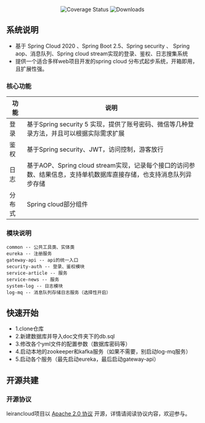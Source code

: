 <p align="center">
 <img src="https://img.shields.io/badge/Spring%20Cloud-2020-blue.svg" alt="Coverage Status">
 <img src="https://img.shields.io/badge/Spring%20Boot-2.5-blue.svg" alt="Downloads">
</p>

## 系统说明

- 基于 Spring Cloud 2020 、Spring Boot 2.5、Spring security 、 Spring aop、消息队列、Spring cloud stream实现的登录、鉴权、日志搜集系统
- 提供一个适合多样web项目开发的spring cloud 分布式起步系统，开箱即用，且扩展性强。

### 核心功能

| 功能                   | 说明          |
| ---------------------- | ------------- |
| 登录            |基于Spring security 5 实现，提供了账号密码、微信等几种登录方法，并且可以根据实际需求扩展 |
| 鉴权           | 基于Spring security、JWT，访问控制，游客放行   |
| 日志     | 基于AOP、Spring cloud stream实现，记录每个接口的访问参数、结果信息，支持单机数据库直接存储，也支持消息队列异步存储|
| 分布式          | Spring cloud部分组件   |

### 模块说明

```
common -- 公共工具类、实体类
eureka -- 注册服务
gateway-api -- api的统一入口
security-auth -- 登录、鉴权模块
service-article -- 服务
service-news -- 服务
system-log -- 日志模块
log-mq -- 消息队列存储日志服务（选择性开启）
```

## 快速开始

- 1.clone仓库
- 2.新建数据库并导入doc文件夹下的db.sql
- 3.修改各个yml文件的配置参数（数据库密码等）
- 4.启动本地的zookeeper和kafka服务（如果不需要，别启动log-mq服务）
- 5.启动各个服务（最先启动eureka，最后启动gateway-api）

## 开源共建

### 开源协议

leirancloud项目以 [Apache 2.0 协议](https://www.apache.org/licenses/LICENSE-2.0.html) 开源，详情请阅读协议内容，欢迎参与。

